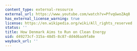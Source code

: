 ```yaml
---
content_type: external-resource
external_url: https://www.youtube.com/watch?v=PfvqGwoZAq8
has_external_license_warning: true
license: https://en.wikipedia.org/wiki/All_rights_reserved
status: ''
title: How Denmark Aims to Run on Clean Energy
uid: d49273cf-315a-48d5-8c87-dd4d6aa9fa8e
wayback_url: ''
---
```

